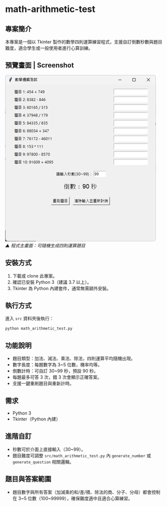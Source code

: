 # math-arithmetic-test

## 專案簡介

本專案是一個以 Tkinter 製作的數學四則運算練習程式，支援自訂倒數秒數與題目難度，適合學生或一般使用者進行心算訓練。

## 預覽畫面 | Screenshot

![四則運算練習器預覽圖](math-arithmetic-test/images/screenshot.png)  
_▲ 程式主畫面：可隨機生成四則運算題目_

## 安裝方式

1. 下載或 clone 此專案。
2. 確認已安裝 Python 3（建議 3.7 以上）。
3. Tkinter 為 Python 內建套件，通常無需額外安裝。

## 執行方式

進入 `src` 資料夾後執行：

```bash
python math_arithmetic_test.py
```

## 功能說明

- 題目類型：加法、減法、乘法、除法，四則運算平均隨機出現。
- 數字長度：每題數字為 3~5 位數，機率均等。
- 倒數計時：可自訂 30~99 秒，預設 90 秒。
- 每題最多可答 3 次，錯 3 次會顯示正確答案。
- 支援一鍵重刷題目與重新計時。

## 需求
- Python 3
- Tkinter（Python 內建）

## 進階自訂
- 秒數可於介面上直接輸入（30~99）。
- 題目難度可調整 `src/math_arithmetic_test.py` 內 `generate_number` 或 `generate_question` 相關邏輯。

## 題目與答案範圍
- 題目數字與所有答案（加減乘的和/差/積、除法的商、分子、分母）都會控制在 3~5 位數（100~99999），確保難度適中且適合心算練習。 

